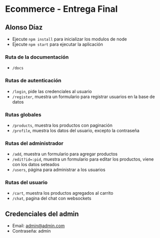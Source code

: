 # Ecommerce - Entrega Final

## Alonso Díaz

- Ejecute `npm install` para inicializar los modulos de node
- Ejecute `npm start` para ejecutar la aplicación

### Ruta de la documentación

- `/docs`

### Rutas de autenticación

- `/login`, pide las credenciales al usuario
- `/register`, muestra un formulario para registrar usuarios en la base de datos

### Rutas globales

- `/products`, muestra los productos con paginación
- `/profile`, muestra los datos del usuario, excepto la contraseña

### Rutas del administrador

- `/add`, muestra un formulario para agregar productos
- `/edit?id=:pid`, muestra un formulario para editar los productos, viene con los datos seteados
- `/users`, página para administrar a los usuarios

### Rutas del usuario

- `/cart`, muestra los productos agregados al carrito
- `/chat`, pagina del chat con websockets

## Credenciales del admin

- Email: admin@admin.com
- Contraseña: admin
